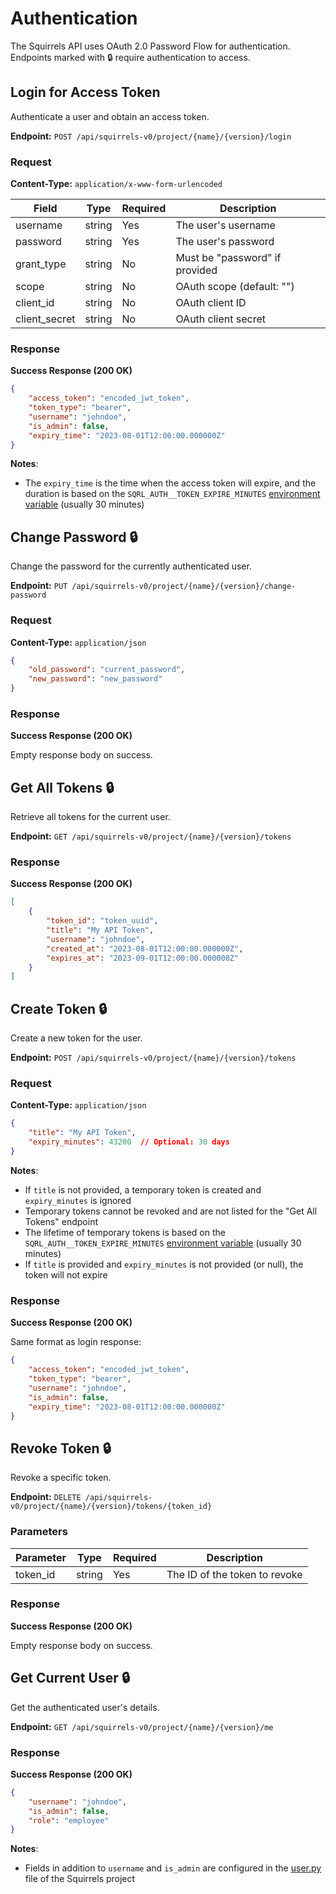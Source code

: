# Authentication

The Squirrels API uses OAuth 2.0 Password Flow for authentication. Endpoints marked with 🔒 require authentication to access.

## Login for Access Token

Authenticate a user and obtain an access token.

**Endpoint:** `POST /api/squirrels-v0/project/{name}/{version}/login`

### Request

**Content-Type:** `application/x-www-form-urlencoded`

| Field | Type | Required | Description |
|-------|------|----------|-------------|
| username | string | Yes | The user's username |
| password | string | Yes | The user's password |
| grant_type | string | No | Must be "password" if provided |
| scope | string | No | OAuth scope (default: "") |
| client_id | string | No | OAuth client ID |
| client_secret | string | No | OAuth client secret |

### Response

**Success Response (200 OK)**

```json
{
    "access_token": "encoded_jwt_token",
    "token_type": "bearer",
    "username": "johndoe",
    "is_admin": false,
    "expiry_time": "2023-08-01T12:00:00.000000Z"
}
```

**Notes**:
- The `expiry_time` is the time when the access token will expire, and the duration is based on the `SQRL_AUTH__TOKEN_EXPIRE_MINUTES` [environment variable] (usually 30 minutes)

## Change Password 🔒

Change the password for the currently authenticated user.

**Endpoint:** `PUT /api/squirrels-v0/project/{name}/{version}/change-password`

### Request

**Content-Type:** `application/json`

```json
{
    "old_password": "current_password",
    "new_password": "new_password"
}
```

### Response

**Success Response (200 OK)**

Empty response body on success.

## Get All Tokens 🔒

Retrieve all tokens for the current user.

**Endpoint:** `GET /api/squirrels-v0/project/{name}/{version}/tokens`

### Response

**Success Response (200 OK)**

```json
[
    {
        "token_id": "token_uuid",
        "title": "My API Token",
        "username": "johndoe",
        "created_at": "2023-08-01T12:00:00.000000Z",
        "expires_at": "2023-09-01T12:00:00.000000Z"
    }
]
```

## Create Token 🔒

Create a new token for the user.

**Endpoint:** `POST /api/squirrels-v0/project/{name}/{version}/tokens`

### Request

**Content-Type:** `application/json`

```json
{
    "title": "My API Token",
    "expiry_minutes": 43200  // Optional: 30 days
}
```

**Notes**:
- If `title` is not provided, a temporary token is created and `expiry_minutes` is ignored
- Temporary tokens cannot be revoked and are not listed for the "Get All Tokens" endpoint
- The lifetime of temporary tokens is based on the `SQRL_AUTH__TOKEN_EXPIRE_MINUTES` [environment variable] (usually 30 minutes)
- If `title` is provided and `expiry_minutes` is not provided (or null), the token will not expire

### Response

**Success Response (200 OK)**

Same format as login response:
```json
{
    "access_token": "encoded_jwt_token",
    "token_type": "bearer",
    "username": "johndoe",
    "is_admin": false,
    "expiry_time": "2023-08-01T12:00:00.000000Z"
}
```

## Revoke Token 🔒

Revoke a specific token.

**Endpoint:** `DELETE /api/squirrels-v0/project/{name}/{version}/tokens/{token_id}`

### Parameters

| Parameter | Type | Required | Description |
|-----------|------|----------|-------------|
| token_id | string | Yes | The ID of the token to revoke |

### Response

**Success Response (200 OK)**

Empty response body on success.

## Get Current User 🔒

Get the authenticated user's details.

**Endpoint:** `GET /api/squirrels-v0/project/{name}/{version}/me`

### Response

**Success Response (200 OK)**

```json
{
    "username": "johndoe",
    "is_admin": false,
    "role": "employee"
}
```

**Notes**:
- Fields in addition to `username` and `is_admin` are configured in the [user.py] file of the Squirrels project


[environment variable]: ../../docs/concepts/environment
[user.py]: ../../docs/concepts/user